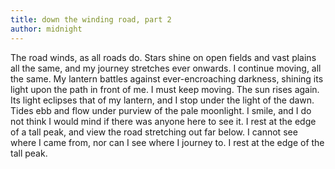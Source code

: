 ```yaml
---
title: down the winding road, part 2
author: midnight
---
```

The road winds, as all roads do. Stars shine on open fields and vast plains all the same, and my journey stretches ever onwards.
I continue moving, all the same. My lantern battles against ever-encroaching darkness, shining its light upon the path in front of me. I must keep moving.
The sun rises again. Its light eclipses that of my lantern, and I stop under the light of the dawn.
Tides ebb and flow under purview of the pale moonlight. I smile, and I do not think I would mind if there was anyone here to see it.
I rest at the edge of a tall peak, and view the road stretching out far below. I cannot see where I came from, nor can I see where I journey to. I rest at the edge of the tall peak.
